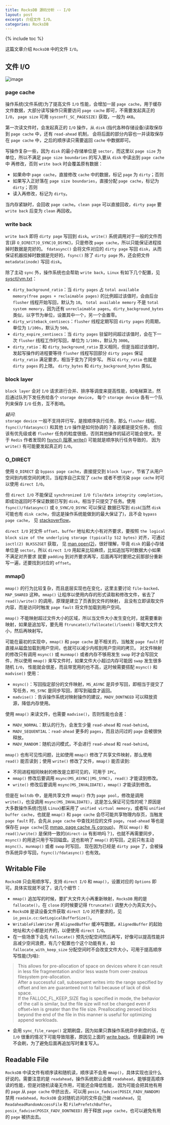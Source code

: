 ```yaml
---
title: RocksDB 源码分析 -- I/O
layout: post
excerpt: 介绍文件 I/O。
categories: RocksDB
---
```


{% include toc %}

这篇文章介绍 `RocksDB` 中的文件 `I/O`。

## 文件 I/O
![image](/assets/images/rocksdb/IO_stack_of_the_Linux_kernel.svg)

### page cache
操作系统(文件系统)为了提高文件 `I/O` 性能，会增加一层 `page cache`，用于缓存文件数据，大部分读写操作只需要访问 `page cache` 即可，不需要发起真正的 `I/O`，
`page size` 可用 `sysconf(_SC_PAGESIZE)` 获取，一般为 `4KB`。

第一次读文件时，会发起真正的 `I/O` 操作，从 `disk` (指代各种存储设备)读取保存到 `page cache` 中，还有 `read-ahead` 机制，
会将后面的部分内容也一并读取保存在 `page cache` 中，之后的顺序读只需要返回 `cache` 中数据即可。

写操作复杂一些，因为 `disk` 的最小存储单位是 `sector`，而这里以 `page size` 为单位，所以不满足 `page size boundaries` 的写入要从 `disk` 中读出到 `page cache` 中
再修改，否则 `write back` 时会覆盖原有数据：
* 如果命中 `page cache`，直接修改 `cache` 中的数据，标记 `page` 为 `dirty`；否则
* 如果写入正好落在 `page size boundaries`，直接分配 `page cache`，标记为 `dirty`；否则
* 读入再修改，标记为 `dirty`。

当内存紧缺时，会回收 `page cache`。`clean page` 可以直接回收，`dirty page` 要 `write back` 后变为 `clean` 再回收。

### write back
`write back` 即将 `dirty page` 写回到 `disk`。`write()` 系统调用对于一般的文件而言(非 `O_DIRECT|O_SYNC|O_DSYNC`)，只是修改 `page cache`，所以只能保证进程挂掉时数据是完好的。
`fdatasync()` 会将文件对应的 `dirty page` 写回 `disk`，从而保证机器挂掉时数据是完好的，`fsync()` 除了 `dirty page` 外，还会把文件 `metadata(inode)` 写回 `disk`。

除了主动 `sync` 外，操作系统也会帮助 `write back`，`Linux` 有如下几个配置，见[sysctl/vm.txt](https://www.kernel.org/doc/Documentation/sysctl/vm.txt)：
* `dirty_background_ratio`：当 `dirty pages` 占 `total available memory(free pages + reclaimable pages)` 的比例超过该值时，会由后台 `flusher` 线程开始写回，默认为 `10`。
`total available memory` 不是 `total system memory`，因为还有 `unreclaimable pages`。`dirty_background_bytes` 类似，以字节为单位，设置其中一个，另一个会置零。
* `dirty_writeback_centisecs`：`flusher` 线程定期写回 `dirty pages` 的周期，单位为 `1/100s`，默认为 `500`。
* `dirty_expire_centisecs`：当 `dirty pages` 驻留时间超过该值时，会在下一次 `flusher` 线程工作时写回，单位为 `1/100s`，默认为 `3000`。
* `dirty_ratio`：和 `dirty_background_ratio` 意义相同，但是当超过该值时，发起写操作的进程要等待 `flusher` 线程写回部分 `dirty pages` 保证 `dirty_ratio` 满足要求，相当于变为了同步写。
所以 `dirty_ratio` 也就是 `dirty pages` 的上限。 `dirty_bytes` 和 `dirty_background_bytes` 类似。

### block layer
`block layer` 会对 `I/O` 请求进行合并、排序等调度来提高性能，如电梯算法，然后通过队列下发任务给各个 `storage device`，
每个 `storage device` 各有一个队列来保存 `I/O` 任务，互不影响。

*疑问*:  
`storage device` 一般不支持并行写，是按顺序执行任务，那么 `flusher` 线程、`fsync()/fdatasync()` 和其他 `I/O` 操作是如何协调的？虽说都是提交任务，
但应该有优先级或者 `flusher` 任务的粒度很细，否则其他操作的延迟可能会很大。至于 `Redis` 作者发现的 [fsync() 阻塞 write()](http://oldblog.antirez.com/post/fsync-different-thread-useless.html) 可能就是顺序执行任务导致的，
因为 `write()` 有可能要发起真正的 `I/O`。

### O_DIRECT
使用 `O_DIRECT` 会 `bypass page cache`，直接提交到 `block layer`，节省了从用户空间到内核空间的拷贝。当程序自己实现了 `cache` 或者不想污染 `page cache` 时可以使用 `direct I/O`。

但 `direct I/O` 不能保证 `synchronized I/O file/data integrity completion`，即成功返回时不保证数据已写到 `disk`，相当于只提交了任务。使用 `fsync()/fdatasync()` 或 `O_SYNC/O_DSYNC` 可以保证
数据已写到 `disk`(当然 `disk` 可能也有 `disk cache`，但这是操作系统能做到的最大保证了)，且不会 `bypass page cache`，
见 [stackoverflow](https://stackoverflow.com/questions/5055859/how-are-the-o-sync-and-o-direct-flags-in-open2-different-alike)。

`direct I/O` 对文件 `offset`、`buffer` 地址和大小有对齐要求，要按照 `the logical block size of the underlying storage (typically 512 bytes)` 对齐，可通过 `ioctl(2) BLKSSZGET` 获取，
见 [man open(2)](http://man7.org/linux/man-pages/man2/open.2.html)，很好理解，毕竟 `disk` 的最小存储单位是 `sector`。所以 `direct I/O` 用起来比较麻烦，比如追加写时数据大小如果不满足对齐要求
就要 `padding` 到对齐要求再写，后面再写时要把之前那部分重新写一遍，还要找到对应的 `offset`。

### mmap()
`mmap()` 的行为比较复杂，而且底层实现也在变化，这里主要讨论 `file-backed`、`MAP_SHARED` 这种。`mmap()` 让程序以使用内存的形式读取和修改文件，省去了 `read()/write()` 的调用，原理是建立了页表到文件的映射，
且没有立即读取文件内容，而是访问时触发 `page fault` 将文件加载到用户空间。

`mmap()` 不能映射超过文件大小的区域，所以当文件大小发生变化时，就需要重新映射，如果是追加写，要先用 `ftruncate()/fallocate()/lseek()` 等增大文件大小，然后再映射写。

可能在最初的实现中，`mmap()` 和 `page cache` 是不相关的，当触发 `page fault` 时直接从磁盘加载到用户空间，也就可以减少内核到用户空间的拷贝。
对文件映射的修改只有调用 `msync()` 或 `munmap()` 或者内存不够用发生 `swap` 时才会写回文件，所以使用 `mmap()` 来写文件时，如果文件大小超过内存可能因 `swap` 发生很多随机 `I/O`，
性能就会很差，而且带宽用的也不高，这时候需要搭配 `msync()` 和 `madvise()` 使用：
* `msync()`：写回指定部分的文件映射，`MS_ASYNC` 是异步写回，即相当于提交了写任务，`MS_SYNC` 是同步写回，即写到磁盘才返回。
* `madvise()`：告诉操作系统对映射操作的建议，`MADV_DONTNEED` 可以释放资源，降低内存使用。

使用 `mmap()` 来读文件，也需要 `madvise()`，否则性能也会差：
* `MADV_NORMAL`：默认的行为，会发生少量 `read-ahead` 和 `read-behind`。
* `MADV_SEQUENTIAL`：`read-ahead` 更多的 `pages`，而且访问过的 `page` 会被很快释放。
* `MADV_RANDOM`：随机访问模式，不会进行 `read-ahead` 和 `read-behind`。

`mmap()` 也有可见性问题，比如使用 `mmap()` 修改了共享文件映射，那么使用 `read()` 能否读到；使用 `write()` 修改了文件，`mmap()` 能否读到:
* 不同进程相同映射的修改是立即可见的，可用于 `IPC`。
* `mmap()` 修改后要调用 `msync(MS_ASYNC||MS_SYNC)`，`read()` 才能读到修改。
* `write()` 修改后要调用 `msync(MS_INVALIDATE)`，`mmap()` 才能读到修改。

但是在 `boltdb` 中，是用共享文件 `mmap()` 作为 `page pool`，修改是调用 `write()`，也没调用 `msync(MS_INVALIDATE)`，这是怎么保证可见性的呢？原因是大多数操作系统(包括 `Linux`)都采用了 `unified virtual memory`，或者叫
`unified buffer cache`，也就是 `mmap()` 和 `page cache` 会尽可能共享物理内存页，当触发 `page fault` 时，会先从 `page cache` 中查找对应的文件 `page`，`read-ahead` 等也是保存在 `page cache`(见 [mmap, page cache 与 cgroup](https://github.com/Terark/terarkdb/wiki/mmap,-page-cache-%E4%B8%8E-cgroup))。
所以 `mmap()` 和 `read()/write()` 是保持一致的(`direct-io` 有影响吗？)，也就不再需要同步，`msync()` 的用途只用于写回磁盘。这也影响了 `mmap()` 的写回，之前只有主动 `msync()`、`munmap()` 或者 `swap` 时写回，
现在因为已经是 `dirty page` 了，会被操作系统异步写回，`fsync()/fdatasync()` 也有效。

## Writable File
`RocksDB` 只会用顺序写，支持 `direct I/O` 和 `mmap()`，设置对应的 `Options` 即可。具体实现就不说了，说几个细节：
* `mmap()` 追加写的时候，要扩大文件大小再重新映射，`RocksDB` 用的是 `fallocate()`，在 `close` 的时候要记得 `ftruncate()` 调整大小为真实大小。
* `RocksDB` 是读设备文件获取 `direct I/O` 对齐要求的，见 `io_posix.cc:GetLogicalBufferSize()`。
* `WritableFileWriter` 用 `AlignedBuffer` 缓冲写数据，`AlignedBuffer` 的起始地址和大小都是对齐的，以便使用 `direct I/O`。
* 在一些场景下会先 `fallocate()` 预先分配空间然后再写，好像可以提高性能并且减少空间浪费，有几个配置也个这个功能有关，如 `fallocate_with_keep_size` 分配空间时不会改变文件大小，可用于提高顺序写性能(为啥):
> This allows for pre-allocation of space on devices where it can result in less file fragmentation and/or less waste from over-zealous filesystem pre-allocation.  
>   After a successful call, subsequent writes into the range specified
    by offset and len are guaranteed not to fail because of lack of disk
    space.  
>   If the FALLOC_FL_KEEP_SIZE flag is specified in mode, the behavior of
    the call is similar, but the file size will not be changed even if
    offset+len is greater than the file size.  Preallocating zeroed
    blocks beyond the end of the file in this manner is useful for
    optimizing append workloads.
* 会用 `sync_file_range()` 定期刷盘，因为如果只靠操作系统异步刷盘的话，在 `I/O` 很重的情况下可能导致阻塞，原因见上面的 [write back](#write-back)。但是最新的 `1MB` 不会刷，为了避免后面再追加写时重复写入。

## Readable File
`RocksDB` 中读文件有顺序读和随机读，顺序读不会用 `mmap()`，具体实现也没什么好说的。需要注意的是 `readahead`，操作系统默认会做 `readahead`，能够提高顺序读的性能，但是对随机读毫无作用，可能还会降低性能，
因为可能会把其他有用的 `page` 从 `page cache` 中挤出去，可以用 `posix_fadvise(POSIX_FADV_RANDOM)` 禁用 `readahead`，`RocksDB` 会对随机访问的文件自己做 `readahead`，见 `ReadaheadRandomAccessFile` 和 `FilePrefetchBuffer`。
`posix_fadvise(POSIX_FADV_DONTNEED)` 用于释放 `page cache`，也可以避免有用的 `page` 被挤出去。
